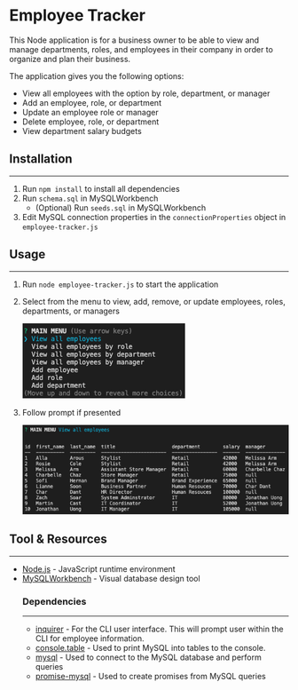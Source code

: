# Employee Tracker

This Node application is for a business owner to be able to view and manage departments, roles, and employees in their company in order to organize and plan their business.

The application gives you the following options:

- View all employees with the option by role, department, or manager
- Add an employee, role, or department
- Update an employee role or manager
- Delete employee, role, or department
- View department salary budgets

## Installation

---

1. Run `npm install` to install all dependencies
2. Run `schema.sql` in MySQLWorkbench
   - (Optional) Run `seeds.sql` in MySQLWorkbench
3. Edit MySQL connection properties in the `connectionProperties` object in `employee-tracker.js`

## Usage

---

1. Run `node employee-tracker.js` to start the application
2. Select from the menu to view, add, remove, or update employees, roles, departments, or managers

   ![](images/menu.png)

3. Follow prompt if presented

   ![](images/sample.png)

## Tool & Resources

---

- [Node.js](https://nodejs.org/en/) - JavaScript runtime environment
- [MySQLWorkbench](https://www.mysql.com/products/workbench/) - Visual database design tool
  ### Dependencies
  ***
  - [inquirer](https://www.npmjs.com/package/inquirer) - For the CLI user interface. This will prompt user within the CLI for employee information.
  - [console.table](https://www.npmjs.com/package/console.table) - Used to print MySQL into tables to the console.
  - [mysql](https://www.npmjs.com/package/mysql) - Used to connect to the MySQL database and perform queries
  - [promise-mysql](https://www.npmjs.com/package/promise-mysql) - Used to create promises from MySQL queries
